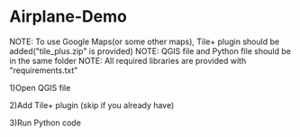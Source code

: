 # Airplane-Demo

NOTE: To use Google Maps(or some other maps), Tile+ plugin should be added("tile_plus.zip" is provided)
NOTE: QGIS file and Python file should be in the same folder
NOTE: All required libraries are provided with "requirements.txt"

1)Open QGIS file

2)Add Tile+ plugin (skip if you already have)

3)Run Python code
